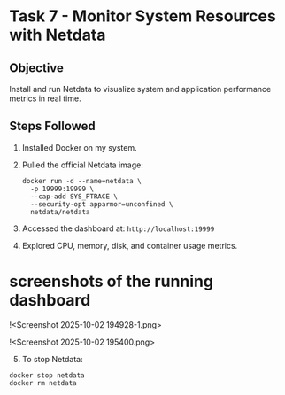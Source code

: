 
# Task 7 - Monitor System Resources with Netdata

## Objective
Install and run Netdata to visualize system and application performance metrics in real time.

## Steps Followed
1. Installed Docker on my system.
2. Pulled the official Netdata image:
   ```
   docker run -d --name=netdata \
     -p 19999:19999 \
     --cap-add SYS_PTRACE \
     --security-opt apparmor=unconfined \
     netdata/netdata
     ```


3. Accessed the dashboard at: ``` http://localhost:19999 ```
4. Explored CPU, memory, disk, and container usage metrics.

# screenshots of the running dashboard

!<Screenshot 2025-10-02 194928-1.png>

!<Screenshot 2025-10-02 195400.png>

5. To stop Netdata:
```
docker stop netdata
docker rm netdata

```
